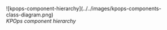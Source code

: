 <figure markdown>
  ![kpops-component-hierarchy](../../images/kpops-components-class-diagram.png)
  <figcaption><i>KPOps component hierarchy</i></figcaption>
</figure>
